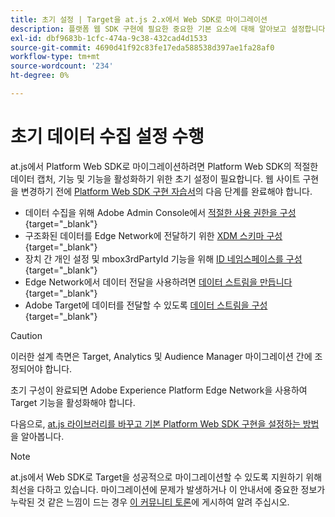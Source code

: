 ```yaml
---
title: 초기 설정 | Target을 at.js 2.x에서 Web SDK로 마이그레이션
description: 플랫폼 웹 SDK 구현에 필요한 중요한 기본 요소에 대해 알아보고 설정합니다
exl-id: dbf9683b-1cfc-474a-9c38-432cad4d1533
source-git-commit: 4690d41f92c83fe17eda588538d397ae1fa28af0
workflow-type: tm+mt
source-wordcount: '234'
ht-degree: 0%

---
```


# 초기 데이터 수집 설정 수행

at.js에서 Platform Web SDK로 마이그레이션하려면 Platform Web SDK의 적절한 데이터 캡처, 기능 및 기능을 활성화하기 위한 초기 설정이 필요합니다. 웹 사이트 구현을 변경하기 전에 [Platform Web SDK 구현 자습서](https://experienceleague.adobe.com/docs/platform-learn/implement-web-sdk/overview.html?lang=ko-KR)의 다음 단계를 완료해야 합니다.

- 데이터 수집을 위해 Adobe Admin Console에서 [적절한 사용 권한을 구성](https://experienceleague.adobe.com/docs/platform-learn/implement-web-sdk/initial-configuration/configure-permissions.html){target="_blank"}
- 구조화된 데이터를 Edge Network에 전달하기 위한 [XDM 스키마 구성](https://experienceleague.adobe.com/docs/platform-learn/implement-web-sdk/initial-configuration/configure-schemas.html){target="_blank"}
- 장치 간 개인 설정 및 mbox3rdPartyId 기능을 위해 [ID 네임스페이스를 구성](https://experienceleague.adobe.com/docs/platform-learn/implement-web-sdk/initial-configuration/configure-identities.html){target="_blank"}
- Edge Network에서 데이터 전달을 사용하려면 [데이터 스트림을 만듭니다](https://experienceleague.adobe.com/docs/platform-learn/implement-web-sdk/initial-configuration/configure-datastream.html){target="_blank"}
- Adobe Target에 데이터를 전달할 수 있도록 [데이터 스트림을 구성](https://experienceleague.adobe.com/docs/platform-learn/implement-web-sdk/applications-setup/setup-target.html#configure-the-datastream){target="_blank"}

>[!CAUTION]
>
>이러한 설계 측면은 Target, Analytics 및 Audience Manager 마이그레이션 간에 조정되어야 합니다.

초기 구성이 완료되면 Adobe Experience Platform Edge Network을 사용하여 Target 기능을 활성화해야 합니다.

다음으로, [at.js 라이브러리를 바꾸고 기본 Platform Web SDK 구현을 설정하는 방법](replace-library.md)을 알아봅니다.

>[!NOTE]
>
>at.js에서 Web SDK로 Target을 성공적으로 마이그레이션할 수 있도록 지원하기 위해 최선을 다하고 있습니다. 마이그레이션에 문제가 발생하거나 이 안내서에 중요한 정보가 누락된 것 같은 느낌이 드는 경우 [이 커뮤니티 토론](https://experienceleaguecommunities.adobe.com/t5/adobe-experience-platform-data/tutorial-discussion-migrate-target-from-at-js-to-web-sdk/m-p/575587#M463)에 게시하여 알려 주십시오.
